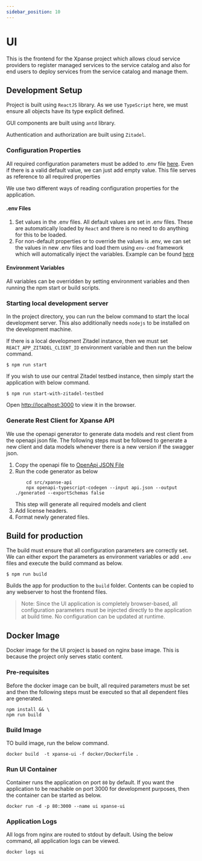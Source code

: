 ```yaml
---
sidebar_position: 10
---
```


# UI

This is the frontend for the Xpanse project which allows cloud service providers to register managed services to the
service catalog and also for end users to deploy services from the service catalog and manage them.

## Development Setup

Project is built using `ReactJS` library. As we use `TypeScript` here, we must ensure all objects have its type explicit
defined.

GUI components are built using `antd` library.

Authentication and authorization are built using `Zitadel`.

### Configuration Properties

All required configuration parameters must be added to .env
file [here](https://github.com/eclipse-xpanse/xpanse-ui/blob/main/.env). Even if there is a valid
default value, we can just add empty value. This file serves as reference to all required properties

We use two different ways of reading configuration properties for the application.

#### .env Files

1. Set values in the .env files.
   All default values are set in .env files.
   These are automatically loaded by `React` and there is no need to do anything for this to be loaded.
2. For non-default properties or to override the values is .env, we can set the values in new .env files and load them
   using `env-cmd` framework which will automatically inject the variables.
   Example can be
   found [here](https://github.com/eclipse-xpanse/xpanse-ui/blob/main/package.json#L20)

#### Environment Variables

All variables can be overridden by setting environment variables and then running the npm start or build scripts.

### Starting local development server

In the project directory, you can run the below command to start the local development server. This also additionally
needs `nodejs` to be installed on the development machine.

If there is a local development Zitadel instance, then we must set `REACT_APP_ZITADEL_CLIENT_ID` environment variable
and then run the below command.

```shell
$ npm run start
```

If you wish to use our central Zitadel testbed instance, then simply start the application with below command.

```shell
$ npm run start-with-zitadel-testbed
```

Open [http://localhost:3000](http://localhost:3000) to view it in the browser.

### Generate Rest Client for Xpanse API

We use the openapi generator to generate data models and rest client from the openapi json file.
The following steps must be followed to generate a new client and data models whenever there is a new version if the
swagger json.

1. Copy the openapi file to [OpenApi JSON File](src/xpanse-api/api.json)
2. Run the code generator as below
    ```shell
        cd src/xpanse-api
        npx openapi-typescript-codegen --input api.json --output ./generated --exportSchemas false
    ```
    This step will generate all required models and client
3. Add license headers.
4. Format newly generated files.

## Build for production

The build must ensure that all configuration parameters are correctly set.
We can either export the parameters as environment variables or add `.env` files and execute the build command as below.

```shell
$ npm run build
```

Builds the app for production to the `build` folder. Contents can be copied to any webserver to host the frontend files.

> Note: Since the UI application is completely browser-based, all configuration parameters must be injected directly to
> the application at build time. No configuration can be updated at runtime.

## Docker Image

Docker image for the UI project is based on nginx base image. This is because the project only serves static content.

### Pre-requisites

Before the docker image can be built, all required parameters must be set and then the following steps must be
executed so that all dependent files are generated.

```shell
npm install && \
npm run build
```

### Build Image

TO build image, run the below command.

```shell
docker build  -t xpanse-ui -f docker/Dockerfile .
```

### Run UI Container

Container runs the application on port `80` by default. If you want the application to be reachable on port 3000 for
development purposes, then the container can be started as below.

```shell
docker run -d -p 80:3000 --name ui xpanse-ui
```

### Application Logs

All logs from nginx are routed to stdout by default. Using the below command, all application logs can be viewed.

```shell
docker logs ui
```
